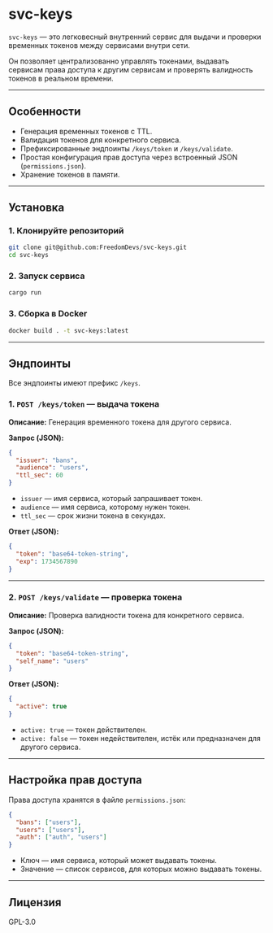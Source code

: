 # svc-keys

`svc-keys` — это легковесный внутренний сервис для выдачи и проверки временных токенов между сервисами внутри сети.  

Он позволяет централизованно управлять токенами, выдавать сервисам права доступа к другим сервисам и проверять валидность токенов в реальном времени.

---

## Особенности

- Генерация временных токенов с TTL.
- Валидация токенов для конкретного сервиса.
- Префиксированные эндпоинты `/keys/token` и `/keys/validate`.
- Простая конфигурация прав доступа через встроенный JSON (`permissions.json`).
- Хранение токенов в памяти.

---

## Установка

### 1. Клонируйте репозиторий

```bash
git clone git@github.com:FreedomDevs/svc-keys.git
cd svc-keys
```

### 2. Запуск сервиса

```bash
cargo run
```

### 3. Сборка в Docker

```bash
docker build . -t svc-keys:latest
```

---

## Эндпоинты

Все эндпоинты имеют префикс `/keys`.

### 1. `POST /keys/token` — выдача токена

**Описание:** Генерация временного токена для другого сервиса.

**Запрос (JSON):**

```json
{
  "issuer": "bans",
  "audience": "users",
  "ttl_sec": 60
}
```

- `issuer` — имя сервиса, который запрашивает токен.
- `audience` — имя сервиса, которому нужен токен.
- `ttl_sec` — срок жизни токена в секундах.

**Ответ (JSON):**

```json
{
  "token": "base64-token-string",
  "exp": 1734567890
}
```

---

### 2. `POST /keys/validate` — проверка токена

**Описание:** Проверка валидности токена для конкретного сервиса.

**Запрос (JSON):**

```json
{
  "token": "base64-token-string",
  "self_name": "users"
}
```

**Ответ (JSON):**

```json
{
  "active": true
}
```

- `active: true` — токен действителен.
- `active: false` — токен недействителен, истёк или предназначен для другого сервиса.

---

## Настройка прав доступа

Права доступа хранятся в файле `permissions.json`:

```json
{
  "bans": ["users"],
  "users": ["users"],
  "auth": ["auth", "users"]
}
```

- Ключ — имя сервиса, который может выдавать токены.
- Значение — список сервисов, для которых можно выдавать токены.

---

## Лицензия

GPL-3.0


